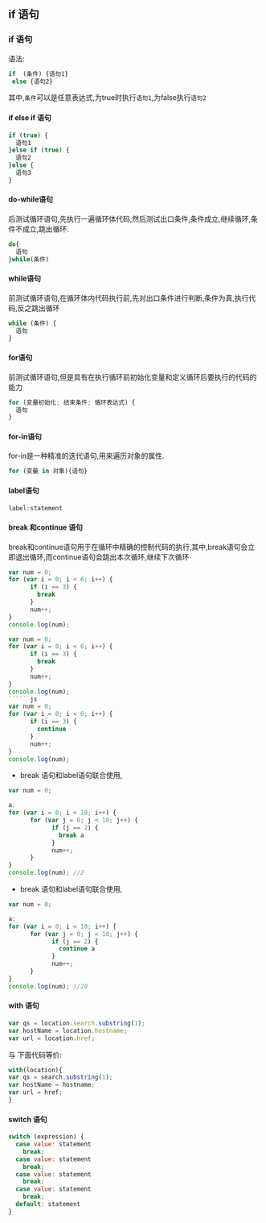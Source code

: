 ## if 语句

### if 语句
语法:
```js
if  (条件) {语句1}
 else {语句2}
```
其中,`条件`可以是任意表达式,为true时执行`语句1`,为false执行`语句2`

#### if else if 语句
```js
if (true) {
  语句1
}else if (true) {
  语句2
}else {
  语句3
}
```

#### do-while语句

后测试循环语句,先执行一遍循环体代码,然后测试出口条件,条件成立,继续循环,条件不成立,跳出循环.

```js
do{
  语句
}while(条件)
```
#### while语句

前测试循环语句,在循环体内代码执行前,先对出口条件进行判断,条件为真,执行代码,反之跳出循环

```js
while (条件) {
  语句
}
```

#### for语句

前测试循环语句,但是具有在执行循环前初始化变量和定义循环后要执行的代码的能力

```js
for (变量初始化; 结束条件; 循环表达式) {
  语句
}
```

#### for-in语句

for-in是一种精准的迭代语句,用来遍历对象的属性.
```js
for (变量 in 对象){语句}
```
#### label语句

```js
label:statement
```

#### break 和continue 语句

break和continue语句用于在循环中精确的控制代码的执行,其中,break语句会立即退出循环,而continue语句会跳出本次循环,继续下次循环

```js
var num = 0;
for (var i = 0; i < 6; i++) {
      if (i == 3) {
        break
      }
      num++;
}
console.log(num);
```
```js
var num = 0;
for (var i = 0; i < 6; i++) {
      if (i == 3) {
        break
      }
      num++;
}
console.log(num);
``````js
var num = 0;
for (var i = 0; i < 6; i++) {
      if (i == 3) {
        continue
      }
      num++;
}
console.log(num);
```
* break 语句和label语句联合使用,
```js
var num = 0;

a:
for (var i = 0; i < 10; i++) {
      for (var j = 0; j < 10; j++) {
            if (j == 2) {
              break a   
            }
            num++;
      }
}
console.log(num); //2
```

* break 语句和label语句联合使用,
```js
var num = 0;

a:
for (var i = 0; i < 10; i++) {
      for (var j = 0; j < 10; j++) {
            if (j == 2) {
              continue a   
            }
            num++;
      }
}
console.log(num); //20
```
#### with 语句

```js
var qs = location.search.substring(1);
var hostName = location.hostname;
var url = location.href;
```
与 下面代码等价:

```js
with(location){
var qs = search.substring(1);
var hostName = hostname;
var url = href;
}
```
####  switch 语句
```js
switch (expression) {
  case value: statement
    break;
  case value: statement
    break;
  case value: statement
    break;
  case value: statement
    break;
  default: statement
}
```
